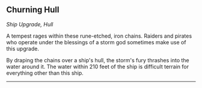 ﻿## Churning Hull

*Ship Upgrade, Hull*

A tempest rages within these rune-etched, iron chains. Raiders and pirates who operate under the blessings of a storm god sometimes make use of this upgrade.

By draping the chains over a ship's hull, the storm's fury thrashes into the water around it. The water within 210 feet of the ship is difficult terrain for everything other than this ship.

---

